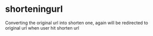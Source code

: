 # shorteningurl
Converting the original url into shorten one, again will be redirected to original url when user hit shorten url
